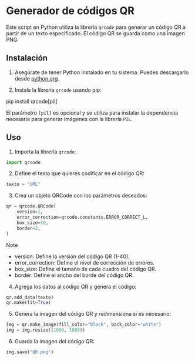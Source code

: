 # Generador de códigos QR

Este script en Python utiliza la librería `qrcode` para generar un código QR a partir de un texto especificado. El código QR se guarda como una imagen PNG.

## Instalación

1. Asegúrate de tener Python instalado en tu sistema. Puedes descargarlo desde [python.org](https://www.python.org/downloads/).

2. Instala la librería `qrcode` usando pip:

pip install qrcode[pil]


El parámetro `[pil]` es opcional y se utiliza para instalar la dependencia necesaria para generar imágenes con la librería `PIL`.

## Uso

1. Importa la librería `qrcode`:

```python
import qrcode
```

2. Define el texto que quieres codificar en el código QR:
```python
texto = "URL"
```
3. Crea un objeto QRCode con los parámetros deseados:
```python
qr = qrcode.QRCode(
    version=1,
    error_correction=qrcode.constants.ERROR_CORRECT_L,
    box_size=10,
    border=2,
)
```
> [!NOTE]
> + version: Define la versión del código QR (1-40).
> + error_correction: Define el nivel de corrección de errores.
> + box_size: Define el tamaño de cada cuadro del código QR.
> + border: Define el ancho del borde del código QR.

4. Agrega los datos al código QR y genera el código:
```python
qr.add_data(texto)
qr.make(fit=True)
```

5. Genera la imagen del código QR y redimensiona si es necesario:
```python
img = qr.make_image(fill_color="black", back_color="white")
img = img.resize((1000, 1000))
```

6. Guarda la imagen del código QR:
```python
img.save("QR.png")
```

